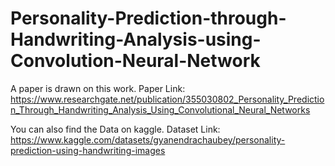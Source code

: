 # Personality-Prediction-through-Handwriting-Analysis-using-Convolution-Neural-Network

A paper is drawn on this work.
Paper Link: https://www.researchgate.net/publication/355030802_Personality_Prediction_Through_Handwriting_Analysis_Using_Convolutional_Neural_Networks

You can also find the Data on kaggle.
Dataset Link: https://www.kaggle.com/datasets/gyanendrachaubey/personality-prediction-using-handwriting-images

